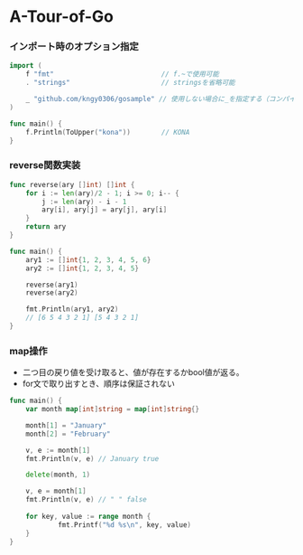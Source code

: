 # A-Tour-of-Go

### インポート時のオプション指定

```go
import (
	f "fmt"     　　　　　　　　　　　　　// f.~で使用可能
	. "strings" 　　　　　　　　　　　　　// stringsを省略可能

	_ "github.com/kngy0306/gosample" // 使用しない場合に_を指定する（コンパイルエラー回避）
)

func main() {
	f.Println(ToUpper("kona"))　　　　 // KONA 
}
```
### reverse関数実装

```go
func reverse(ary []int) []int {
	for i := len(ary)/2 - 1; i >= 0; i-- {
		j := len(ary) - i - 1
		ary[i], ary[j] = ary[j], ary[i]
	}
	return ary
}

func main() {
	ary1 := []int{1, 2, 3, 4, 5, 6}
	ary2 := []int{1, 2, 3, 4, 5}

	reverse(ary1)
	reverse(ary2)

	fmt.Println(ary1, ary2)
	// [6 5 4 3 2 1] [5 4 3 2 1]
}
```

### map操作
- 二つ目の戻り値を受け取ると、値が存在するかbool値が返る。
- for文で取り出すとき、順序は保証されない

```go
func main() {
	var month map[int]string = map[int]string{}

	month[1] = "January"
	month[2] = "February"

	v, e := month[1]
	fmt.Println(v, e) // January true

	delete(month, 1)

	v, e = month[1]
	fmt.Println(v, e) // " " false
	
	for key, value := range month {
    		fmt.Printf("%d %s\n", key, value)
	}
}
```
